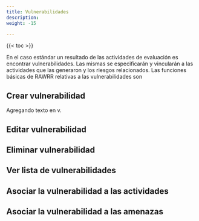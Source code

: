 ```yaml
---
title: Vulnerabilidades
description: 
weight: -15

---
```

{{< toc >}}

En el caso estándar un resultado de las actividades de evaluación es encontrar vulnerabilidades. Las mismas se especificarán y vincularán a las actividades que las generaron y los riesgos relacionados. Las funciones básicas de RAWRR relativas a las vulnerabilidades son

## Crear vulnerabilidad

Agregando texto en v.

## Editar vulnerabilidad

## Eliminar vulnerabilidad

## Ver lista de vulnerabilidades

## Asociar la vulnerabilidad a las actividades

## Asociar la vulnerabilidad a las amenazas